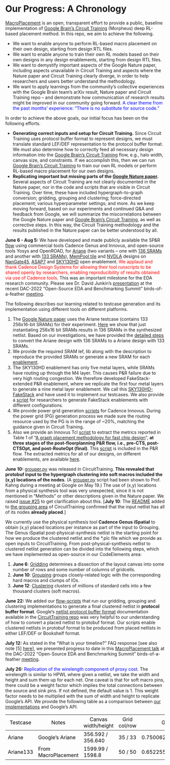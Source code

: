 # **Our Progress: A Chronology**
[MacroPlacement](../../) is an open, transparent effort to provide a public, baseline implementation of [Google Brain’s Circuit Training](https://github.com/google-research/circuit_training) (Morpheus) deep RL-based placement method.  In this repo,  we aim to achieve the following.  
- We want to enable anyone to perform RL-based macro placement on their own design, starting from design RTL files.
- We want to enable anyone to train their own RL models based on their own designs in any design enablements, starting from design RTL files.
- We want to demystify important aspects of the Google Nature paper, including aspects unavailable in Circuit Training and aspects where the Nature paper and Circuit Training clearly diverge, in order to help researchers and users better understand the methodology.
- We want to apply learnings from the community’s collective experiences with the Google Brain team’s arXiv result, Nature paper and Circuit Training repo – and demonstrate how communication of research results might be improved in our community going forward. <span style="color:blue">A clear theme from the past months’ experience:  “There is no substitute for source code.”</span>  

In order to achieve the above goals,  our initial focus has been on the following efforts.  
- **Generating correct inputs and setup for Circuit Training.** Since Circuit Training uses protocol buffer format to represent designs, we must translate standard LEF/DEF representation to the protocol buffer format. We must also determine how to correctly feed all necessary design information into the [Google Brain’s Circuit Training](https://github.com/google-research/circuit_training)  flow, e.g., halo width, canvas size, and constraints.  If we accomplish this, then we can run [Google Brain’s Circuit Training](https://github.com/google-research/circuit_training) to train our own RL models or perform RL-based macro placement for our own designs.
- **Replicating important but missing parts of the [Google Nature paper](https://www.nature.com/articles/s41586-021-03544-w).** Several aspects of Circuit Training are not clearly documented in the Nature paper, nor in the code and scripts that are visible in Circuit Training. Over time, these have included hypergraph-to-graph conversion; gridding, grouping and clustering; force-directed placement; various hyperparameter settings; and more. As we keep moving forward, based on our experiments and continued Q&A and feedback from Google, we will summarize the miscorrelations between the Google Nature paper and [Google Brain’s Circuit Training](https://github.com/google-research/circuit_training), as well as corrective steps. In this way, the Circuit Training methodology and the results published in the Nature paper can be better understood by all.

<a id="June6"></a>
**June 6 - Aug 5:** We have developed and made publicly available the SP&R [flow](../../Flows/) using commercial tools Cadence Genus and Innovus, and open-source tools Yosys and OpenROAD, for [Ariane](../../Testcases/ariane136/) (two variants – one with [136 SRAMs](../../Testcases/ariane136/) and another with [133 SRAMs](../../Testcases/ariane133/)), [MemPool tile](../../Testcases/mempool/) and [NVDLA](../../Testcases/nvdla/) designs on [NanGate45](../../Enablements/NanGate45/), [ASAP7](../../Enablements/ASAP7/) and [SKY130HD](../../Enablements/SKY130HD/) open enablement. <span style="color:red">We applaud and thank Cadence Design Systems for allowing their tool runscripts to be shared openly by researchers, enabling reproducibility of results obtained via use of Cadence tools</span>. This was an important milestone for the EDA research community. Please see Dr. David Junkin’s [presentation](https://open-source-eda-birds-of-a-feather.github.io/doc/slides/BOAF-Junkin-DAC-Presentation.pdf) at the recent DAC-2022 “Open-Source EDA and Benchmarking Summit” birds-of-a-feather [meeting](https://open-source-eda-birds-of-a-feather.github.io/).  

The following describes our learning related to testcase generation and its implementation using different tools on different platforms.  
1. The [Google Nature paper](https://www.nature.com/articles/s41586-021-03544-w) uses the Ariane testcase (contains 133 256x16-bit SRAMs) for their experiment. [Here](../../Testcases/ariane136/) we show that just instantiating 256x16 bit SRAMs results in 136 SRAMs in the synthesized netlist. Based on our investigations, we have provided the [detailed steps](../../Testcases/ariane133/) to convert the Ariane design with 136 SRAMs to a Ariane design with 133 SRAMs.
2. We provide the required SRAM lef, lib along with the description to reproduce the provided SRAMs or generate a new SRAM for each [enablement](../../Enablements/).
3. The SKY130HD enablement has only five metal layers, while SRAMs have routing up through the M4 layer. This causes P&R failure due to very high routing congestion. We therefore developed FakeStack-extended P&R enablement, where we replicate the first four metal layers to generate a nine metal layer enablement. We call this [SKY130HD-FakeStack](../../Enablements/SKY130HD/) and have used it to implement our testcases. We also provide a [script](../../Enablements/SKY130HD/lef/genTechLef.tcl) for researchers to generate FakeStack enablements with different configurations.
4. We provide power grid generation [scripts](../../Flows/util/pdn_flow.tcl) for Cadence Innovus. During the power grid (PG) generation process we made sure the routing resource used by the PG is in the range of ~20%, matching the guidance given in Circuit Training.
5. Also we provide an Innovus Tcl [script](../../Flows/util/extract_report.tcl) to extract the metrics reported in Table 1 of “[A graph placement methodology for fast chip design](https://www.nature.com/articles/s41586-021-03544-w)”, **at three stages of the post-floorplanning P&R flow, i.e., pre-CTS, post-CTSOpt, and post-RouteOpt (final)**. This [script](../../Flows/util/extract_report.tcl) is included in the P&R flow. The extracted metrics for all of our designs, on different enablements, are available [here](../../ExperimentalData/).  
  
<a id="June6"></a>
**June 10:** [grouper.py](https://github.com/google-research/circuit_training/blob/main/circuit_training/grouping/grouper.py) was released in CircuitTraining. **This revealed that protobuf input to the hypergraph clustering into soft macros included the (x,y) locations of the nodes**. (A [grouper.py](https://github.com/google-research/circuit_training/blob/main/circuit_training/grouping/grouper.py) script had been shown to Prof. Kahng during a meeting at Google on May 19.) The use of (x,y) locations from a physical synthesis tool was very unexpected, since it is not mentioned in “Methods” or other descriptions given in the Nature paper. We raised [issue #25](https://github.com/google-research/circuit_training/issues/25#issue-1268683034) to get clarification about this. [**July 10**: The [README](https://github.com/google-research/circuit_training/blob/main/circuit_training/grouping/README.md#faq) added to [the grouping area](https://github.com/google-research/circuit_training/tree/main/circuit_training/grouping) of CircuitTraining confirmed that the input netlist has all of its nodes **already placed**.]  
 
We currently use the physical synthesis tool **Cadence Genus iSpatial** to obtain (x,y) placed locations per instance as part of the input to Grouping. The Genus iSpatial post-physical-synthesis netlist is the starting point for how we produce the clustered netlist and the *.plc file which we provide as open inputs to CircuitTraining. From post-physical-synthesis netlist to clustered netlist generation can be divided into the following steps, which we have implemented as open-source in our CodeElements area:
1. **June 6**: [Gridding](../../CodeElements/Gridding/) determines a dissection of the layout canvas into some number of rows and some number of columns of gridcells.
2. **June 10**: [Grouping](../../CodeElements/Grouping/) groups closely-related logic with the corresponding hard macros and clumps of IOs.
3. **June 12**: [Clustering](../../CodeElements/Clustering/) clusters of millions of standard cells into a few thousand clusters (soft macros).
 
**June 22:** We added our [flow-scripts](../../CodeElements/CodeFlowIntegration/) that run our gridding, grouping and clustering implementations to generate a final clustered netlist in **protocol buffer format**. Google’s [netlist protocol buffer format](https://github.com/google-research/circuit_training/blob/main/docs/NETLIST_FORMAT.md) documentation available in the [CircuitTraining repo](https://github.com/google-research/circuit_training) was very helpful to our understanding of how to convert a placed netlist to protobuf format. Our scripts enable clustered netlists in protobuf format to be produced from placed netlists in either LEF/DEF or Bookshelf format.
 
**July 12:**  As stated in the “What is your timeline?” FAQ response [see also note [5] [here](https://docs.google.com/document/d/1vkPRgJEiLIyT22AkQNAxO8JtIKiL95diVdJ_O4AFtJ8/edit?usp=sharing)], we presented progress to date in this [MacroPlacement talk](https://open-source-eda-birds-of-a-feather.github.io/doc/slides/MacroPlacement-SpecPart-DAC-BOF-v5.pdf) at the DAC-2022 “Open-Source EDA and Benchmarking Summit” birds-of-a-feather [meeting](https://open-source-eda-birds-of-a-feather.github.io/). 
 
**July 26:** <span style="color:blue">Replication of the wirelength component of proxy cost</span>. The wirelength is similar to HPWL where given a netlist, we take the width and height and sum them up for each net. One caveat is that for soft macro pins, there could be a weight factor which implies the total connections between the source and sink pins. If not defined, the default value is 1. This weight factor needs to be multiplied with the sum of width and height to replicate Google’s API. We provide the following table as a comparison between [our implementations](../../CodeElements/Plc_client/) and Google’s API.

<table class="tg">
<thead>
  <tr>
    <th class="tg-14i6"><span style="font-weight:400;font-style:normal;text-decoration:none;color:#000;background-color:transparent">Testcase</span></th>
    <th class="tg-14i6"><span style="font-weight:400;font-style:normal;text-decoration:none;color:#000;background-color:transparent">Notes</span></th>
    <th class="tg-14i6"><span style="font-weight:400;font-style:normal;text-decoration:none;color:#000;background-color:transparent">Canvas width/height</span></th>
    <th class="tg-14i6"><span style="font-weight:400;font-style:normal;text-decoration:none;color:#000;background-color:transparent">Grid col/row</span></th>
    <th class="tg-14i6"><span style="font-weight:400;font-style:normal;text-decoration:none;color:#000;background-color:transparent">Google</span></th>
    <th class="tg-14i6"><span style="font-weight:400;font-style:normal;text-decoration:none;color:#000;background-color:transparent">Our</span></th>
  </tr>
</thead>
<tbody>
  <tr>
    <td class="tg-82rs"><span style="font-weight:400;font-style:normal;text-decoration:none;color:#000;background-color:transparent">Ariane</span></td>
    <td class="tg-82rs"><span style="font-weight:400;font-style:normal;text-decoration:none;color:#000;background-color:transparent">Google’s Ariane</span></td>
    <td class="tg-82rs"><span style="font-weight:400;font-style:normal;text-decoration:none;color:#000;background-color:transparent">356.592 / 356.640</span></td>
    <td class="tg-82rs"><span style="font-weight:400;font-style:normal;text-decoration:none;color:#000;background-color:transparent">35 / 33</span></td>
    <td class="tg-82rs"><span style="font-weight:400;font-style:normal;text-decoration:none;color:#000;background-color:transparent">0.7500626080261634</span></td>
    <td class="tg-82rs"><span style="font-weight:400;font-style:normal;text-decoration:none;color:#000;background-color:transparent">0.7500626224300161</span></td>
  </tr>
  <tr>
    <td class="tg-82rs"><span style="font-weight:400;font-style:normal;text-decoration:none;color:#000;background-color:transparent">Ariane133</span></td>
    <td class="tg-82rs"><span style="font-weight:400;font-style:normal;text-decoration:none;color:#000;background-color:transparent">From MacroPlacement</span></td>
    <td class="tg-82rs"><span style="font-weight:400;font-style:normal;text-decoration:none;color:#000;background-color:transparent">1599.99 / 1598.8</span></td>
    <td class="tg-82rs"><span style="font-weight:400;font-style:normal;text-decoration:none;color:#000;background-color:transparent">50 / 50</span></td>
    <td class="tg-82rs"><span style="font-weight:400;font-style:normal;text-decoration:none;color:#000;background-color:transparent">0.6522555375409593</span></td>
    <td class="tg-82rs"><span style="font-weight:400;font-style:normal;text-decoration:none;color:#000;background-color:transparent">0.6522555172428797</span></td>
  </tr>
</tbody>
</table>


